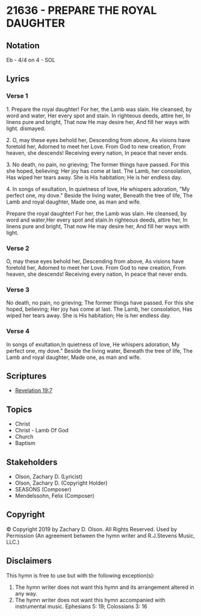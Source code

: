 # 21636 - PREPARE THE ROYAL DAUGHTER

## Notation

Eb - 4/4 on 4 - SOL

## Lyrics

### Verse 1

1. Prepare the royal daughter!
For her, the Lamb was slain.
He cleansed, by word and water,
Her every spot and stain.
In righteous deeds, attire her,
In linens pure and bright,
That now He may desire her,
And fill her ways with light. dismayed. 

2. O, may these eyes behold her,
Descending from above,
As visions have foretold her,
Adorned to meet her Love.
From God to new creation,
From heaven, she descends!
Receiving every nation,
In peace that never ends. 

3. No death, no pain, no grieving;
The former things have passed.
For this she hoped, believing;
Her joy has come at last.
The Lamb, her consolation,
Has wiped her tears away.
She is His habitation;
He is her endless day. 

4. In songs of exultation,
In quietness of love,
He whispers adoration,
"My perfect one, my dove."
Beside the living water,
Beneath the tree of life,
The Lamb and royal daughter,
Made one, as man and wife. 










Prepare the royal daughter! For her, the Lamb was slain. He cleansed, by word and water,Her every spot and stain.In righteous deeds, attire her, In linens pure and bright, That now He may desire her, And fill her ways with light.



### Verse 2

O, may these eyes behold her, Descending from above, As visions have foretold her, Adorned to meet her Love. From God to new creation, From heaven, she descends! Receiving every nation, In peace that never ends.



### Verse 3

No death, no pain, no grieving; The former things have passed. For this she hoped, believing; Her joy has come at last. The Lamb, her consolation, Has wiped her tears away. She is His habitation; He is her endless day.



### Verse 4

In songs of exultation,In quietness of love, He whispers adoration, My perfect one, my dove." Beside the living water, Beneath the tree of life, The Lamb and royal daughter, Made one, as man and wife. 




## Scriptures

- [Revelation 19:7](https://www.biblegateway.com/passage/?search=Revelation%2019%3A7)

## Topics

- Christ
- Christ - Lamb Of God
- Church
- Baptism

## Stakeholders

- Olson, Zachary D. (Lyricist)
- Olson, Zachary D. (Copyright Holder)
- SEASONS (Composer)
- Mendelssohn, Felix (Composer)

## Copyright

© Copyright 2019 by Zachary D. Olson. All Rights Reserved. Used by Permission
(An agreement between the hymn writer and R.J.Stevens Music, LLC.)

## Disclaimers

This hymn is free to use but with the following exception(s):
1. The hymn writer does not want this hymn and its arrangement altered in any way.
2. The hymn writer does not want this hymn accompanied with instrumental music.
Ephesians 5: 19; Colossians 3: 16

